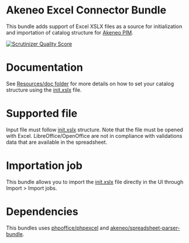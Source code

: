 # Akeneo Excel Connector Bundle

This bundle adds support of Excel XSLX files as a source for initialization and importation of catalog structure for [Akeneo PIM](https://github.com/akeneo/pim-community-standard).

[![Scrutinizer Quality Score](https://scrutinizer-ci.com/g/akeneo/ExcelConnectorBundle/badges/quality-score.png?s=9732bdac97b997021b1c925f923ecbf405a509d4)](https://scrutinizer-ci.com/g/akeneo/ExcelConnectorBundle/)

# Documentation

See [Resources/doc folder](./Resources/doc/Home.rst) for more details on how to set your catalog structure
using the [init.xslx](./Resources/fixtures/minimal/init.xlsx) file.

# Supported file

Input file must follow [init.xslx](./Resources/fixtures/minimal/init.xlsx) structure.
Note that the file must be opened with Excel. LibreOffice/OpenOffice are not in compliance with validations data 
that are available in the spreadsheet.

# Importation job

This bundle allows you to import the [init.xslx](./Resources/fixtures/minimal/init.xlsx) file directly
in the UI through Import > Import jobs.

# Dependencies

This bundles uses [phpoffice/phpexcel](https://github.com/PHPOffice/PHPExcel) and [akeneo/spreadsheet-parser-bundle](https://github.com/akeneo/spreadsheet-parser).
